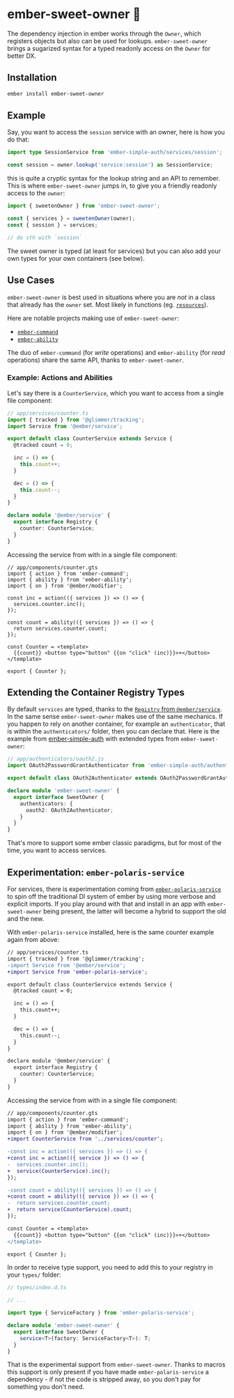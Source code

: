 # ember-sweet-owner 🍬

The dependency injection in ember works through the `Owner`, which registers
objects but also can be used for lookups.
`ember-sweet-owner` brings a sugarized syntax for a typed readonly access on the
`Owner` for better DX.

## Installation

```sh
ember install ember-sweet-owner
```

## Example

Say, you want to access the `session` service with an owner, here is how you do
that:

```ts
import type SessionService from 'ember-simple-auth/services/session';

const session = owner.lookup('service:session') as SessionService;
```

this is quite a cryptic syntax for the lookup string and an API to remember.
This is where `ember-sweet-owner` jumps in, to give you a friendly readonly
access to the `owner`:

```ts
import { sweetenOwner } from 'ember-sweet-owner';

const { services } = sweetenOwner(owner);
const { session } = services;

// do sth with `session`
```

The sweet owner is typed (at least for services) but you can also add your own
types for your own containers (see below).

## Use Cases

`ember-sweet-owner` is best used in situations where you are _not_ in a class
that already has the `owner` set. Most likely in functions (eg.
[`resources`](https://github.com/NullVoxPopuli/ember-resources)).

Here are notable projects making use of `ember-sweet-owner`:

- [`ember-command`](https://github.com/gossi/ember-command)
- [`ember-ability`](https://github.com/gossi/ember-ability)

The duo of `ember-command` (for _write_ operations)  and `ember-ability` (for
_read_ operations) share the same API, thanks to `ember-sweet-owner`.

### Example: Actions and Abilities

Let's say there is a `CounterService`, which you want to access from a single
file component:

```ts
// app/services/counter.ts
import { tracked } from '@glimmer/tracking';
import Service from '@ember/service';

export default class CounterService extends Service {
  @tracked count = 0;

  inc = () => {
    this.count++;
  }

  dec = () => {
    this.count--;
  }
}

declare module '@ember/service' {
  export interface Registry {
    counter: CounterService;
  }
}
```

Accessing the service from with in a single file component:

```gts
// app/components/counter.gts
import { action } from 'ember-command';
import { ability } from 'ember-ability';
import { on } from '@ember/modifier';

const inc = action(({ services }) => () => {
  services.counter.inc();
});

const count = ability(({ services }) => () => {
  return services.counter.count;
});

const Counter = <template>
  {{count}} <button type="button" {{on "click" (inc)}}>+</button>
</template>

export { Counter };
```

## Extending the Container Registry Types

By default `services` are typed, thanks to the [`Registry` from
`@ember/service`](https://docs.ember-cli-typescript.com/ts/using-ts-effectively#service-and-controller-injections).
In the same sense `ember-sweet-owner` makes use of the same mechanics. If you
happen to rely on another container, for example an `authenticator`, that is
within the `authenticators/` folder, then you can declare that. Here is the
example from
[ember-simple-auth](https://github.com/mainmatter/ember-simple-auth?tab=readme-ov-file#authenticators)
with extended types from `ember-sweet-owner`:

```ts
// app/authenticators/oauth2.js
import OAuth2PasswordGrantAuthenticator from 'ember-simple-auth/authenticators/oauth2-password-grant';

export default class OAuth2Authenticator extends OAuth2PasswordGrantAuthenticator {}

declare module 'ember-sweet-owner' {
  export interface SweetOwner {
    authenticators: {
      oauth2: OAuth2Authenticator;
    }
  }
}
```

That's more to support some ember classic paradigms, but for most of the time,
you want to access services.

## Experimentation: `ember-polaris-service`

For services, there is experimentation coming from
[`ember-polaris-service`](https://github.com/chancancode/ember-polaris-service)
to spin off the traditional DI system of ember by using more verbose and
explicit imports. If you play around with that and install in an app with
`ember-sweet-owner` being present, the latter will become a hybrid to support
the old and the new.

With `ember-polaris-service` installed, here is the same counter example again
from above:

```diff
// app/services/counter.ts
import { tracked } from '@glimmer/tracking';
-import Service from '@ember/service';
+import Service from 'ember-polaris-service';

export default class CounterService extends Service {
  @tracked count = 0;

  inc = () => {
    this.count++;
  }

  dec = () => {
    this.count--;
  }
}

declare module '@ember/service' {
  export interface Registry {
    counter: CounterService;
  }
}
```

Accessing the service from with in a single file component:

```diff
// app/components/counter.gts
import { action } from 'ember-command';
import { ability } from 'ember-ability';
import { on } from '@ember/modifier';
+import CounterService from '../services/counter';

-const inc = action(({ services }) => () => {
+const inc = action(({ service }) => () => {
-  services.counter.inc();
+  service(CounterService).inc();
});

-const count = ability(({ services }) => () => {
+const count = ability(({ service }) => () => {
-  return services.counter.count;
+  return service(CounterService).count;
});

const Counter = <template>
  {{count}} <button type="button" {{on "click" (inc)}}>+</button>
</template>

export { Counter };
```

In order to receive type support, you need to add this to your registry in your
`types/` folder:

```ts
// types/index.d.ts

// ...

import type { ServiceFactory } from 'ember-polaris-service';

declare module 'ember-sweet-owner' {
  export interface SweetOwner {
    service<T>(factory: ServiceFactory<T>): T;
  }
}
```

That is the experimental support from `ember-sweet-owner`. Thanks to macros this
support is only present if you have made `ember-polaris-service` a dependency -
if not the code is stripped away, so you don't pay for something you don't need.
